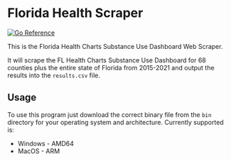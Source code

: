 # Florida Health Scraper

[![Go Reference](https://pkg.go.dev/badge/github.com/UK-IPOP/fl-health-scraper.svg)](https://pkg.go.dev/github.com/UK-IPOP/fl-health-scraper)

This is the Florida Health Charts Substance Use Dashboard Web Scraper.

It will scrape the FL Health Charts Substance Use Dashboard for 68 counties plus the entire state of Florida from 2015-2021 and output the results into the `results.csv` file.

## Usage

To use this program just download the correct binary file from the `bin` directory for your operating system and architecture. Currently supported is:

- Windows - AMD64
- MacOS - ARM
